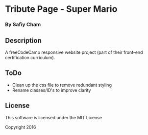 # Tribute Page - Super Mario
### By Safiy Cham

## Description

A freeCodeCamp responsive website project (part of their front-end certification curriculum).

## ToDo
* Clean up the css file to remove redundant styling
* Rename classes/ID's to improve clarity

## License

This software is licensed under the MIT License

Copyright 2016